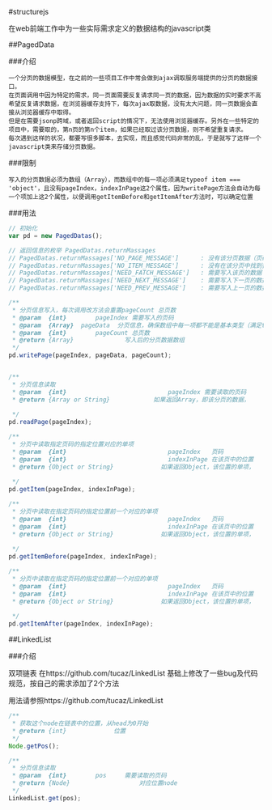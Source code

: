 #structurejs

在web前端工作中为一些实际需求定义的数据结构的javascript类

##PagedData

###介绍

  	一个分页的数据模型，在之前的一些项目工作中常会做到ajax调取服务端提供的分页的数据接口。
  	在页面调用中因为特定的需求，同一页面需要反复请求同一页的数据，因为数据的实时要求不高希望反复请求数据，在浏览器缓存支持下，每次ajax取数据，没有太大问题，同一页数据会直接从浏览器缓存中取得。
	但是在需要jsonp跨域，或者返回script的情况下，无法使用浏览器缓存。另外在一些特定的项目中，需要取的，第n页的第n个item，如果已经取过该分页数据，则不希望重复请求。
	每次遇到这样的状况，都要写很多脚本，去实现，而且感觉代码非常的乱，于是就写了这样一个javascript类来存储分页数据。

###限制

	写入的分页数据必须为数组（Array），而数组中的每一项必须满足typeof item === 'object'，且没有pageIndex，indexInPage这2个属性，因为writePage方法会自动为每一个项加上这2个属性，以便调用getItemBefore和getItemAfter方法时，可以确定位置

###用法

```javascript
// 初始化
var pd = new PagedDatas(); 

// 返回信息的枚举 PagedDatas.returnMassages
// PagedDatas.returnMassages['NO_PAGE_MESSAGE']      : 没有该分页数据（页码 < 1 或者 页码 > 总页数）
// PagedDatas.returnMassages['NO_ITEM_MESSAGE']      : 没有在该分页中找到指定位置的项（在页中的位置 >= 该页的项的总数）
// PagedDatas.returnMassages['NEED_FATCH_MESSAGE']   : 需要写入该页的数据（页码在范围内，但是没有该页数据，需要写入）
// PagedDatas.returnMassages['NEED_NEXT_MESSAGE']    : 需要写入下一页的数据（下一页页码在范围内，但是没有该页数据，需要写入）
// PagedDatas.returnMassages['NEED_PREV_MESSAGE']    : 需要写入上一页的数据（上一页页码在范围内，但是没有该页数据，需要写入）

/**
 * 分页信息写入，每次调用改方法会重置pageCount 总页数
 * @param  {int} 		pageIndex 需要写入的页码
 * @param  {Array} 	pageData  分页信息，确保数组中每一项都不能是基本类型（满足typeof item === 'object'），且没有pageIndex，indexInPage这2个属性
 * @param  {int} 		pageCount 总页数
 * @return {Array}           	写入后的分页数据数组
 */
pd.writePage(pageIndex, pageData, pageCount);


/**
 * 分页信息读取
 * @param  {int} 							pageIndex 需要读取的页码
 * @return {Array or String}           	如果返回Array，即该分页的数据，
																				如果返回String，则对比PagedDatas.returnMassages 枚举中对应项，NO_PAGE_MESSAGE or NEED_FATCH_MESSAGE
 */
pd.readPage(pageIndex);

/**
 * 分页中读取指定页码的指定位置对应的单项
 * @param  {int} 							pageIndex   页码
 * @param  {int} 							indexInPage 在该页中的位置
 * @return {Object or String}             如果返回Object，该位置的单项，
																					如果返回String，则对比PagedDatas.returnMassages 枚举中对应项，NO_PAGE_MESSAGE or NEED_FATCH_MESSAGE or NO_ITEM_MESSAGE
 */
pd.getItem(pageIndex, indexInPage);

/**
 * 分页中读取在指定页码的指定位置前一个对应的单项
 * @param  {int} 							pageIndex   页码
 * @param  {int} 							indexInPage 在该页中的位置
 * @return {Object or String}             如果返回Object，该位置的单项，
																					如果返回String，则对比PagedDatas.returnMassages 枚举中对应项，NO_PAGE_MESSAGE or NEED_FATCH_MESSAGE or NO_ITEM_MESSAGE or NEED_PREV_MESSAGE
 */
pd.getItemBefore(pageIndex, indexInPage);

/**
 * 分页中读取在指定页码的指定位置前一个对应的单项
 * @param  {int} 							pageIndex   页码
 * @param  {int} 							indexInPage 在该页中的位置
 * @return {Object or String}             如果返回Object，该位置的单项，
																					如果返回String，则对比PagedDatas.returnMassages 枚举中对应项，NO_PAGE_MESSAGE or NEED_FATCH_MESSAGE or NO_ITEM_MESSAGE or NEED_NEXT_MESSAGE
 */
pd.getItemAfter(pageIndex, indexInPage);

```

##LinkedList

###介绍

双项链表
在https://github.com/tucaz/LinkedList
基础上修改了一些bug及代码规范，按自己的需求添加了2个方法

用法请参照https://github.com/tucaz/LinkedList
```javascript
/**
 * 获取这个node在链表中的位置，从head为0开始
 * @return {int}             位置
 */
Node.getPos();

/**
 * 分页信息读取
 * @param  {int} 		pos 	需要读取的页码
 * @return {Node}           		对应位置node
 */
LinkedList.get(pos);
```
